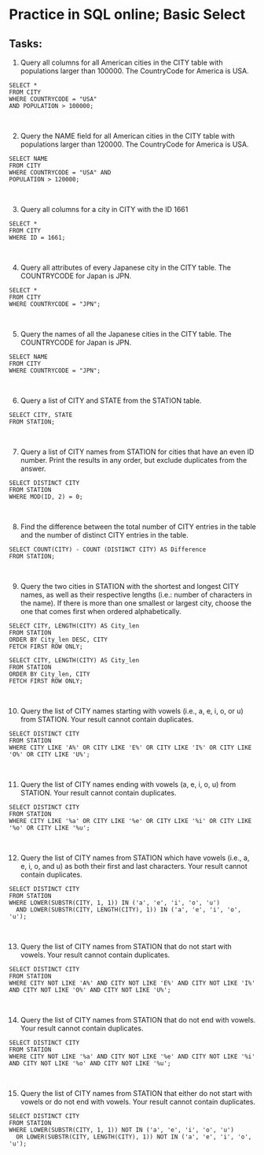 # Practice in SQL online; Basic Select

## Tasks:
1. Query all columns for all American cities in the CITY table with populations larger than 100000. 
The CountryCode for America is USA. 
```{SQL}
SELECT *
FROM CITY
WHERE COUNTRYCODE = "USA"
AND POPULATION > 100000;
```
<br/>

2. Query the NAME field for all American cities in the CITY table with populations larger than 120000. The CountryCode for America is USA.
```{SQL}
SELECT NAME
FROM CITY 
WHERE COUNTRYCODE = "USA" AND 
POPULATION > 120000;
```
<br/>

3. Query all columns for a city in CITY with the ID 1661
```{SQL}
SELECT *
FROM CITY 
WHERE ID = 1661;
```
<br/>

4. Query all attributes of every Japanese city in the CITY table. The COUNTRYCODE for Japan is JPN.
```{SQL}
SELECT *
FROM CITY
WHERE COUNTRYCODE = "JPN";
```
<br/>

5. Query the names of all the Japanese cities in the CITY table. The COUNTRYCODE for Japan is JPN. 
```{SQL}
SELECT NAME
FROM CITY
WHERE COUNTRYCODE = "JPN";
```
<br/>

6. Query a list of CITY and STATE from the STATION table.
```{SQL}
SELECT CITY, STATE
FROM STATION;
```
<br/>

7. Query a list of CITY names from STATION for cities that have an even ID number. Print the results in any order, but exclude duplicates from the answer.
```{SQL}
SELECT DISTINCT CITY
FROM STATION
WHERE MOD(ID, 2) = 0;
```
<br/>

8. Find the difference between the total number of CITY entries in the table and the number of distinct CITY entries in the table.
```{SQL}
SELECT COUNT(CITY) - COUNT (DISTINCT CITY) AS Difference
FROM STATION;
```
<br/>

9. Query the two cities in STATION with the shortest and longest CITY names, as well as their respective lengths (i.e.: number of characters in the name). If there is more than one smallest or largest city, choose the one that comes first when ordered alphabetically. 
```{SQL}
SELECT CITY, LENGTH(CITY) AS City_len
FROM STATION
ORDER BY City_len DESC, CITY
FETCH FIRST ROW ONLY;

SELECT CITY, LENGTH(CITY) AS City_len
FROM STATION
ORDER BY City_len, CITY 
FETCH FIRST ROW ONLY;
```
<br/>

10. Query the list of CITY names starting with vowels (i.e., a, e, i, o, or u) from STATION. Your result cannot contain duplicates.
```{SQL}
SELECT DISTINCT CITY
FROM STATION
WHERE CITY LIKE 'A%' OR CITY LIKE 'E%' OR CITY LIKE 'I%' OR CITY LIKE 'O%' OR CITY LIKE 'U%';
``` 
<br/>

11. Query the list of CITY names ending with vowels (a, e, i, o, u) from STATION. Your result cannot contain duplicates.
```{SQL}
SELECT DISTINCT CITY
FROM STATION
WHERE CITY LIKE '%a' OR CITY LIKE '%e' OR CITY LIKE '%i' OR CITY LIKE '%o' OR CITY LIKE '%u';
```
<br/>

12. Query the list of CITY names from STATION which have vowels (i.e., a, e, i, o, and u) as both their first and last characters. Your result cannot contain duplicates.
```{SQL}
SELECT DISTINCT CITY
FROM STATION
WHERE LOWER(SUBSTR(CITY, 1, 1)) IN ('a', 'e', 'i', 'o', 'u')
  AND LOWER(SUBSTR(CITY, LENGTH(CITY), 1)) IN ('a', 'e', 'i', 'o', 'u');
```
<br/>

13. Query the list of CITY names from STATION that do not start with vowels. Your result cannot contain duplicates.
```{SQL}
SELECT DISTINCT CITY
FROM STATION
WHERE CITY NOT LIKE 'A%' AND CITY NOT LIKE 'E%' AND CITY NOT LIKE 'I%' AND CITY NOT LIKE 'O%' AND CITY NOT LIKE 'U%';
```
<br/>

14. Query the list of CITY names from STATION that do not end with vowels. Your result cannot contain duplicates.
```{SQL}
SELECT DISTINCT CITY
FROM STATION
WHERE CITY NOT LIKE '%a' AND CITY NOT LIKE '%e' AND CITY NOT LIKE '%i' AND CITY NOT LIKE '%o' AND CITY NOT LIKE '%u';
```
<br/>

15. Query the list of CITY names from STATION that either do not start with vowels or do not end with vowels. Your result cannot contain duplicates.
```{SQL}
SELECT DISTINCT CITY
FROM STATION 
WHERE LOWER(SUBSTR(CITY, 1, 1)) NOT IN ('a', 'e', 'i', 'o', 'u')
  OR LOWER(SUBSTR(CITY, LENGTH(CITY), 1)) NOT IN ('a', 'e', 'i', 'o', 'u');
```
<br/>
